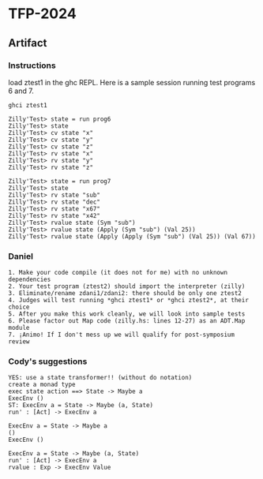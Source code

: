 # TFP-2024

## Artifact

### Instructions
load ztest1 in the ghc REPL.
Here is a sample session running test programs 6 and 7.

    ghci ztest1

    Zilly'Test> state = run prog6
    Zilly'Test> state
    Zilly'Test> cv state "x" 
    Zilly'Test> cv state "y"
    Zilly'Test> cv state "z"
    Zilly'Test> rv state "x" 
    Zilly'Test> rv state "y"
    Zilly'Test> rv state "z"

    Zilly'Test> state = run prog7
    Zilly'Test> state
    Zilly'Test> rv state "sub"
    Zilly'Test> rv state "dec"
    Zilly'Test> rv state "x67"
    Zilly'Test> rv state "x42"
    Zilly'Test> rvalue state (Sym "sub")
    Zilly'Test> rvalue state (Apply (Sym "sub") (Val 25))
    Zilly'Test> rvalue state (Apply (Apply (Sym "sub") (Val 25)) (Val 67))

### Daniel

    1. Make your code compile (it does not for me) with no unknown dependencies
    2. Your test program (ztest2) should import the interpreter (zilly)
    3. Eliminate/rename zdani1/zdani2: there should be only one ztest2 
    4. Judges will test running *ghci ztest1* or *ghci ztest2*, at their choice
    5. After you make this work cleanly, we will look into sample tests
    6. Please factor out Map code (zilly.hs: lines 12-27) as an ADT.Map module
    7. ¡Animo! If I don't mess up we will qualify for post-symposium review

### Cody's suggestions

    YES: use a state transformer!! (without do notation)
    create a monad type
    exec state action ==> State -> Maybe a
    ExecEnv ()
    ST: ExecEnv a = State -> Maybe (a, State)
    run' : [Act] -> ExecEnv a

    ExecEnv a = State -> Maybe a
    ()
    ExecEnv ()

    ExecEnv a = State -> Maybe (a, State)
    run' : [Act] -> ExecEnv a
    rvalue : Exp -> ExecEnv Value
